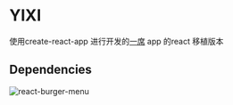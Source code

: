 # YIXI

使用create-react-app 进行开发的[一席](http://yixi.tv]) app 的react 移植版本

## Dependencies

  ![react-burger-menu]("https://github.com/negomi/react-burger-menu")
